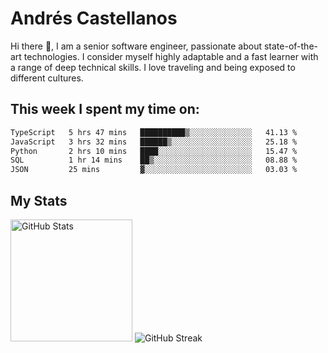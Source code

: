 # Andrés Castellanos

Hi there 👋, I am a senior software engineer, passionate about state-of-the-art technologies. I consider myself highly adaptable and a fast learner with a range of deep technical skills. I love traveling and being exposed to different cultures.

## This week I spent my time on:

<!--START_SECTION:waka-->

```txt
TypeScript   5 hrs 47 mins   ██████████▒░░░░░░░░░░░░░░   41.13 %
JavaScript   3 hrs 32 mins   ██████▒░░░░░░░░░░░░░░░░░░   25.18 %
Python       2 hrs 10 mins   ████░░░░░░░░░░░░░░░░░░░░░   15.47 %
SQL          1 hr 14 mins    ██▒░░░░░░░░░░░░░░░░░░░░░░   08.88 %
JSON         25 mins         ▓░░░░░░░░░░░░░░░░░░░░░░░░   03.03 %
```

<!--END_SECTION:waka-->

## My Stats

<img height="195" src="https://github-readme-stats.vercel.app/api?username=andrescv&show_icons=true&theme=onedark&hide_border=true&card_width=495" alt="GitHub Stats" />

<img src="https://streak-stats.demolab.com?user=andrescv&theme=one-dark-pro&hide_border=true" alt="GitHub Streak" />

